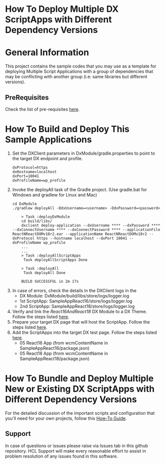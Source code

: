 # How To Deploy Multiple DX ScriptApps with Different Dependency Versions

# General Information
This project contains the sample codes that you may use as a template for deploying Multiple Script Applications with a group of dependencies that may be conflicting with another group (i.e: same libraries but different versions). 

## PreRequisites
Check the list of pre-requisites [here](https://opensource.hcltechsw.com/digital-experience/cf207/guide_me/tutorials/scriptapps/pre_requisites/).

#  How To Build and Deploy This Sample Applications
1. Set the DXClient parameters in DxModule/gradle.properties to point to the target DX endpoint and profile.
    ```
   dxProtocol=https
   dxHostname=localhost
   dxPort=10041
   dxProfileName=wp_profile
    ```
2. Invoke the deployAll task of the Gradle project. (Use gradle.bat for Windows and gradlew for Linux and Mac)
    ``` 
    cd DxModule
    ./gradlew deployAll -DdxUsername=<username> -DdxPassword=<password>
    ``` 
    ``` 
        > Task :deployDxModule
        cd build/libs/
        dxclient deploy-application --dxUsername **** --dxPassword **** --dxConnectUsername **** --dxConnectPassword **** --applicationFile ReactNReactDOMv18r2.ear --applicationName ReactNReactDOMv18r2 --dxProtocol https --hostname localhost --dxPort 10041 --dxProfileName wp_profile
        ...
        ...
        > Task :deployAllScriptApps
         Task deployAllScriptApps Done
        
        > Task :deployAll
         Task deployAll Done
        
        BUILD SUCCESSFUL in 2m 17s
    ```
3. In case of errors, check the details in the DXClient logs in the
    - DX Module: DxModule/build/libs/store/logs/logger.log
    - 1st ScriptApp: SampleAppReact16/store/logs/logger.log
    - 2nd ScriptApp: SampleAppReact18/store/logs/logger.log
4. Verify and link the _React16AndReact18_ DX Module to a DX Theme. Follow the steps listed [here](https://opensource.hcltechsw.com/digital-experience/cf206/guide_me/tutorials/scriptapps/common-setup/post-deployment/verify_link_module_to_theme/).
5. Prepare your target DX page that will host the ScriptApp. Follow the steps listed [here](https://opensource.hcltechsw.com/digital-experience/cf206/guide_me/tutorials/scriptapps/common-setup/post-deployment/prepare_dx_page/).
6. Add the ScriptApps into the target DX test page. Follow the steps listed [here](https://opensource.hcltechsw.com/digital-experience/cf206/guide_me/tutorials/scriptapps/common-setup/post-deployment/add_scriptapp_to_page/).
    - 05 React16 App (from wcmContentName in SampleAppReact16/package.json)
    - 05 React18 App (from wcmContentName in SampleAppReact18/package.json)

# How To Bundle and Deploy Multiple New or Existing DX ScriptApps with Different Dependency Versions
For the detailed discussion of the important scripts and configuration that you'll need for your own projects, follow this [How-To Guide](https://opensource.hcltechsw.com/digital-experience/cf206/guide_me/tutorials/scriptapps/how_to/05_apps_with_diff_deploy_versions/).

## Support

In case of questions or issues please raise via Issues tab in this github repository. HCL Support will make every reasonable effort to assist in problem resolution of any issues found in this software.
